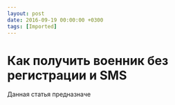 ```yaml
---
layout: post
date: 2016-09-19 00:00:00 +0300
tags: [Imported]
---
```

# Как получить военник без регистрации и SMS 

Данная статья предназначе